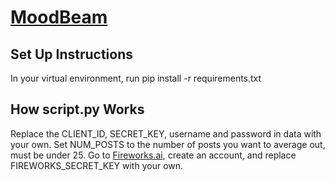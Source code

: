 # [MoodBeam](https://moodbeam.co/)


## Set Up Instructions

In your virtual environment, run pip install -r requirements.txt

## How script.py Works

Replace the CLIENT_ID, SECRET_KEY, username and password in data with your own. Set NUM_POSTS to the number of posts you want to average out, must be under 25. Go to [Fireworks.ai](https://fireworks.ai/), create an account, and replace FIREWORKS_SECRET_KEY with your own.

